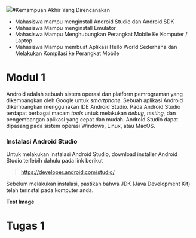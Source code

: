 ![](http://)#Kemampuan Akhir Yang Direncanakan

- Mahasiswa mampu menginstall Android Studio dan Android SDK
- Mahasiswa Mampu menginstall Emulator
- Mahasiswa Mampu Menghubungkan Perangkat Mobile Ke Komputer / Laptop
- Mahasiswa Mampu membuat Aplikasi Hello World Sederhana dan Melakukan Kompilasi ke Perangkat Mobile

# Modul 1

Android adalah sebuah sistem operasi dan platform pemrograman yang dikembangkan oleh Google untuk _smartphone_. Sebuah aplikasi Android dikembangkan menggunakan IDE Android Studio. Pada Android Studio terdapat berbagai macam _tools_ untuk melakukan _debug_, _testing_, dan pengembangan aplikasi yang cepat dan mudah.
Android Studio dapat dipasang pada sistem operasi Windows, Linux, atau MacOS.

### Instalasi Android Studio

Untuk melakukan instalasi Android Studio, download installer Android Studio terlebih dahulu pada link berikut

> https://developer.android.com/studio/

Sebelum melakukan instalasi, pastikan bahwa JDK (Java Development Kit) telah terinstal pada komputer anda.

**Test Image**

# Tugas 1
